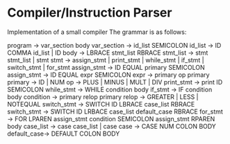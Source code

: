 # Compiler/Instruction Parser
Implementation of a small compiler
The grammar is as follows:

program		->	var_section body
var_section	->	id_list SEMICOLON
id_list		->	ID COMMA id_list | ID
body		->	LBRACE stmt_list RBRACE
stmt_list	->	stmt stmt_list | stmt
stmt		->	assign_stmt | print_stmt | while_stmt | if_stmt | switch_stmt | for_stmt
assign_stmt ->	ID EQUAL primary SEMICOLON
assign_stmt ->	ID EQUAL expr SEMICOLON
expr		->	primary op primary
primary		->	ID | NUM
op			->	PLUS | MINUS | MULT | DIV
print_stmt	->	print ID SEMICOLON
while_stmt	->	WHILE condition body
if_stmt		->	IF condition body
condition	->	primary relop primary
relop		->	GREATER | LESS | NOTEQUAL
switch_stmt	->	SWITCH ID LBRACE case_list RBRACE
switch_stmt ->	SWITCH ID LRBACE case_list default_case RBRACE
for_stmt	->	FOR LPAREN assign_stmt condition SEMICOLON assign_stmt RPAREN body
case_list	->	case case_list | case
case		->	CASE NUM COLON BODY
default_case->	DEFAULT COLON BODY
